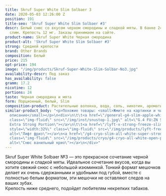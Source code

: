 ```yaml
---
title: Skruf Super White Slim Solbaer 3
date: 2020-05-03 12:26:00 Z
position: 191
title-seo: 'Skruf Super White Slim Solbaer #3'
descr: Белый снюс со вкусом черном смородины и сладкой мяты. В банке 24 белые порции
  слим. Крепость 12 мг. Заказы принимаем на сайте.
product-name: Skruf Super White Черная смородина
product-alt: 'Skruf Super White Slim Solbaer #3'
strong: Средней крепости
brand: Other Brands
composition: Белый
price: 215
opt-price: 194
image: "/img/products/Skruf-Super-White-Slim-Solbar-No3.jpg"
availability-descr: Под заказ
has_availability: false
gramm: 17.2
nicotine: 12
portions: 24
taste: Черная смородина и мята
form: Порционный, белый, Slim
composition-product: Растительные волокна, вода, соль, никотин, ароматизатор
similar-product_body: "<p>Похожие товары: <small>Жмите на картинки и читайте полное
  описание</small></p>\n<div>\n\t\t<a href=\"/general-g4-slim-apple-white\"><img style=\"width:32%\"
  class=\"img-fluid\" src=\"/img/inst/snustop-1.jpg\" alt=\"G.4 FU:ZN Slim All White
  Extra Strong Portion\"></a>\n\t\t<a href=\"/lyft-x-strong-freeze-slim-white\"><img
  style=\"width:32%\" class=\"img-fluid\" src=\"/img/products/lyft-freeze/lyft-freeze-open.jpg\"
  alt=\"Лифт фриз\"></a>\n<a href=\"/g4-cryo-slim-all-white-super-strong\"><img style=\"width:32%\"
  class=\"img-fluid\" src=\"/img/products/cryo/g4-cryo-all-white-open-portion.jpg\"
  alt=\"Снюс ванильный крио\"></a>\n</div>"
---
```


Skruf Super White Solbaer №3 — это прекрасное сочетание черной смородины и сладкой мяты. Идеальное сочетание вкусов, когда вы хотите свежий снюс с небольшой изюминкой. Тонкий формат мешочков делает их очень сдержанными и удобными под губой, вместе с полностью белым форматом, эти мешочки не оставляют следов на ваших зубах.<br>
Крепость ниже среднего, подойдет любителям некрепких табаков.